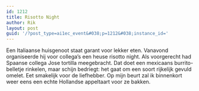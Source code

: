 ```yaml
---
id: 1212
title: Risotto Night
author: Rik
layout: post
guid: '/?post_type=ai1ec_event&#038;p=1212&#038;instance_id='
---
```

Een Italiaanse huisgenoot staat garant voor lekker eten. Vanavond organiseerde hij voor collega&#8217;s een heuse risotto night. Als voorgerecht had Spaanse collega Jose tortilla meegebracht. Dat doet een mexicaans burrito-belletje rinkelen, maar schijn bedriegt: het gaat om een soort rijkelijk gevuld omelet. Eet smakelijk voor de liefhebber. Op mijn beurt zal ik binnenkort weer eens een echte Hollandse appeltaart voor ze bakken.